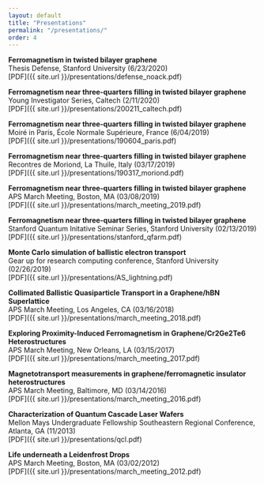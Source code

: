 ```yaml
---
layout: default
title: "Presentations"
permalink: "/presentations/"
order: 4
---
```


**Ferromagnetism in twisted bilayer graphene**  
Thesis Defense, Stanford University (6/23/2020)  
[PDF]({{ site.url }}/presentations/defense_noack.pdf) &nbsp; &nbsp;

**Ferromagnetism near three-quarters filling in twisted bilayer graphene**  
Young Investigator Series, Caltech (2/11/2020)  
[PDF]({{ site.url }}/presentations/200211_caltech.pdf) &nbsp; &nbsp;

**Ferromagnetism near three-quarters filling in twisted bilayer graphene**  
Moiré in Paris, École Normale Supérieure, France (6/04/2019)  
[PDF]({{ site.url }}/presentations/190604_paris.pdf) &nbsp; &nbsp;

**Ferromagnetism near three-quarters filling in twisted bilayer graphene**  
Recontres de Moriond, La Thuile, Italy (03/17/2019)  
[PDF]({{ site.url }}/presentations/190317_moriond.pdf) &nbsp; &nbsp;

**Ferromagnetism near three-quarters filling in twisted bilayer graphene**  
APS March Meeting, Boston, MA (03/08/2019)  
[PDF]({{ site.url }}/presentations/march_meeting_2019.pdf) &nbsp; &nbsp;

**Ferromagnetism near three-quarters filling in twisted bilayer graphene**  
Stanford Quantum Initative Seminar Series, Stanford University (02/13/2019)  
[PDF]({{ site.url }}/presentations/stanford_qfarm.pdf) &nbsp; &nbsp;

**Monte Carlo simulation of ballistic electron transport**  
Gear up for research computing conference, Stanford University (02/26/2019)  
[PDF]({{ site.url }}/presentations/AS_lightning.pdf) &nbsp; &nbsp;

**Collimated Ballistic Quasiparticle Transport in a Graphene/hBN Superlattice**  
APS March Meeting, Los Angeles, CA (03/16/2018)  
[PDF]({{ site.url }}/presentations/march_meeting_2018.pdf) &nbsp; &nbsp;

**Exploring Proximity-Induced Ferromagnetism in Graphene/Cr2Ge2Te6 Heterostructures**  
APS March Meeting, New Orleans, LA (03/15/2017)  
[PDF]({{ site.url }}/presentations/march_meeting_2017.pdf) &nbsp; &nbsp;

**Magnetotransport measurements in graphene/ferromagnetic insulator heterostructures**  
APS March Meeting, Baltimore, MD (03/14/2016)  
[PDF]({{ site.url }}/presentations/march_meeting_2016.pdf) &nbsp; &nbsp;

**Characterization of Quantum Cascade Laser Wafers**  
Mellon Mays Undergraduate
Fellowship Southeastern Regional Conference, Atlanta, GA (11/2013)  
[PDF]({{ site.url }}/presentations/qcl.pdf) &nbsp; &nbsp;

**Life underneath a Leidenfrost Drops**  
APS March Meeting, Boston, MA (03/02/2012)  
[PDF]({{ site.url }}/presentations/march_meeting_2012.pdf) &nbsp; &nbsp;